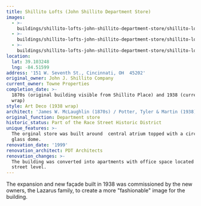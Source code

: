```yaml
---
title: Shillito Lofts (John Shillito Department Store)
images:
  - >-
    buildings/shillito-lofts-john-shillito-department-store/shillito-lofts-john-shillito-department-store-0_nhj5yo
  - >-
    buildings/shillito-lofts-john-shillito-department-store/shillito-lofts-john-shillito-department-store-1_mdjqw1
  - >-
    buildings/shillito-lofts-john-shillito-department-store/shillito-lofts-john-shillito-department-store-2_tmme8q
location:
  lat: 39.103248
  lng: -84.51599
address: '151 W. Seventh St., Cincinnati, OH  45202'
original_owner: John J. Shillito Company
current_owner: Towne Properties
completion_date: >-
  1870s (original building visible from Shillito Place) and 1938 (current façade
  wrap)
style: Art Deco (1938 wrap)
architect: 'James W. McLaughlin (1870s) / Potter, Tyler & Martin (1938)'
original_function: Department store
historic_status: Part of the Race Street Historic District
unique_features: >-
  The orginal store was built around  central atrium topped with a circular
  glass dome.
renovation_date: '1999'
renovation_architect: PDT Architects
renovation_changes: >-
  The building was converted into apartments with office space located on the
  street level.
---
```


The expansion and new façade built in 1938 was commissioned by the new owners, the Lazarus family, to create a more "fashionable" image for the building.
